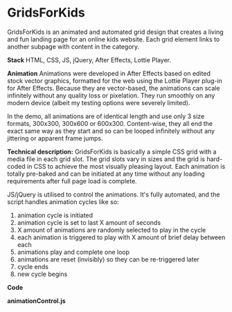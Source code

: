 # GridsForKids

GridsForKids is an animated and automated grid design that creates a living and fun landing page for an online kids website. Each grid element links to another subpage with content in the category. 

**Stack**
HTML, CSS, JS, jQuery, After Effects, Lottie Player.

**Animation**
Animations were developed in After Effects based on edited stock vector graphics, formatted for the web using the Lottie Player plug-in for After Effects. Because they are vector-based, the animations can scale infinitely without any quality loss or pixelation. They run smoothly on any modern device (albeit my testing options were severely limited). 

In the demo, all animations are of identical length and use only 3 size formats, 300x300, 300x600 or 600x300. Content-wise, they all end the exact same way as they start and so can be looped infinitely without any jittering or apparent frame jumps.

**Technical description:**
GridsForKids is basically a simple CSS grid with a media file in each grid slot. The grid slots vary in sizes and the grid is hard-coded in CSS to achieve the most visually pleasing layout. Each animation is totally pre-baked and can be initiated at any time without any loading requirements after full page load is complete.

JS/jQuery is utilised to control the animations. It's fully automated, and the script handles animation cycles like so:

1. animation cycle is initiated 
2. animation cycle is set to last X amount of seconds
3. X amount of animations are randomly selected to play in the cycle
4. each animation is triggered to play with X amount of brief delay between each
5. animations play and complete one loop
6. animations are reset (invisibly) so they can be re-triggered later
7. cycle ends
8. new cycle begins

**Code**


**animationControl.js**
